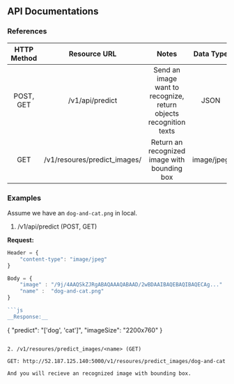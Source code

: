 ## API Documentations

### References

| HTTP Method |            Resource URL            |                                Notes                               |  Data Type |
|:-----------:|:----------------------------------:|:------------------------------------------------------------------:|:----------:|
|  POST, GET  |           /v1/api/predict          | Send an image want to recognize, return objects recognition texts  |    JSON    |
|     GET     | /v1/resoures/predict_images/<name> |            Return an recognized image with bounding box            | image/jpeg |

### Examples
Assume we have an ```dog-and-cat.png``` in local.

1. /v1/api/predict (POST, GET)

__Request:__ 
```js
Header = {
    "content-type": "image/jpeg"
}

Body = {
    "image" : "/9j/4AAQSkZJRgABAQAAAQABAAD/2wBDAAIBAQEBAQIBAQECAg..."   // Encode image as base64 
    "name" :  "dog-and-cat.png"
}

```js
__Response:__

```
{
    "predict": "['dog', 'cat']",
    "imageSize": "2200x760"
}
```

2. /v1/resoures/predict_images/<name> (GET)

GET: http://52.187.125.140:5000/v1/resoures/predict_images/dog-and-cat

And you will recieve an recognized image with bounding box.
